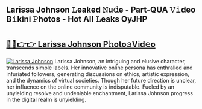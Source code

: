 ## Larissa Johnson 𝙻eaked 𝙽u𝚍e - Part-QUA 𝚅𝚒deo B𝚒kini 𝙿hotos - Hot All 𝙻eaks OyJHP

# <h2><a href="http://ld4kdp.urlbe.top/?page=Larissa+Johnson">🔗🔗👉👉 Larissa Johnson P𝚑oto𝚜Vid𝚎o</a></h2>

[![Larissa Johnson](https://i.imgur.com/eBuTRDB.gif)](http://ld4kdp.urlbe.top/?page=Larissa+Johnson)
Larissa Johnson, an intriguing and elusive character, transcends simple labels. Her innovative online persona has enthralled and infuriated followers, generating discussions on ethics, artistic expression, and the dynamics of virtual societies. Though her future direction is unclear, her influence on the online community is indisputable. Fueled by an unyielding resolve and undeniable enchantment, Larissa Johnson progress in the digital realm is unyielding.
